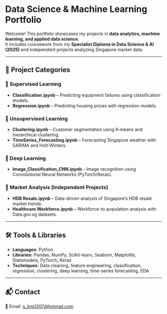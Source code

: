 # Data Science & Machine Learning Portfolio

Welcome! This portfolio showcases my projects in **data analytics, machine learning, and applied data science**.  
It includes coursework from my **Specialist Diploma in Data Science & AI (2025)** and independent projects analyzing Singapore market data.

---

## 📂 Project Categories

### 🔹 Supervised Learning
- **Classification.ipynb** – Predicting equipment failures using classification models.  
- **Regression.ipynb** – Predicting housing prices with regression models.  

### 🔹 Unsupervised Learning
- **Clustering.ipynb** – Customer segmentation using K-means and hierarchical clustering.  
- **TimeSeries_Forecasting.ipynb** – Forecasting Singapore weather with SARIMA and Holt-Winters.  

### 🔹 Deep Learning
- **Image_Classification_CNN.ipynb** – Image recognition using Convolutional Neural Networks (PyTorch/Keras).  

### 🔹 Market Analysis (Independent Projects)
- **HDB Resale.ipynb** – Data-driven analysis of Singapore’s HDB resale market trends.  
- **Healthcare Workforce.ipynb** – Workforce-to-population analysis with Data.gov.sg datasets.  

---

## 🛠 Tools & Libraries
- **Languages:** Python  
- **Libraries:** Pandas, NumPy, Scikit-learn, Seaborn, Matplotlib, Statsmodels, PyTorch, Keras  
- **Techniques:** Data cleaning, feature engineering, classification, regression, clustering, deep learning, time-series forecasting, EDA  

---

## 📬 Contact
📧 Email: s_ling1207@hotmail.com  

